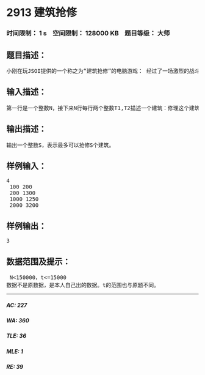# 2913 建筑抢修   
### 时间限制： 1 s&nbsp;&nbsp;&nbsp;&nbsp;空间限制： 128000 KB&nbsp;&nbsp;&nbsp;&nbsp;题目等级： 大师  
## 题目描述：  

<pre>
小刚在玩JSOI提供的一个称之为“建筑抢修”的电脑游戏： 经过了一场激烈的战斗，T部落消灭了所有z部落的入侵者。但是T部落的基地里已经有N个建筑设施受到了严重的损伤，如果不尽快修复的话，这些建筑设施将会完全毁坏。现在的情况是：T部落基地里只有一个修理工人，虽然他能瞬间到达任何一个建筑，但是修复每个建筑都需要一定的时间。同时，修理工人修理完一个建筑才能修理下一个建筑，不能同时修理多个建筑。如果某个建筑在一段时间之内没有完全修理完毕，这个建筑就报废了。你的任务是帮小刚合理的制订一个修理顺序，以抢修尽可能多的建筑。
</pre>
  
  
## 输入描述：  

<pre>
第一行是一个整数N，接下来N行每行两个整数T1,T2描述一个建筑：修理这个建筑需要T1秒，如果在T2秒之内还没有修理完成，这个建筑就报废了。
</pre>
  
  
## 输出描述：  

<pre>
输出一个整数S，表示最多可以抢修S个建筑。
</pre>
  
  
## 样例输入：  

<pre>
4  
 100 200  
 200 1300  
 1000 1250  
 2000 3200
</pre>
  
  
## 样例输出：  

<pre>
3
</pre>
  
  
## 数据范围及提示：  

<pre>
 N<150000，t<=15000
数据不是原数据，是本人自己出的数据。t的范围也与原题不同。
</pre>
  
  
***  

##### AC: 227  
##### WA: 360  
##### TLE: 36  
##### MLE: 1  
##### RE: 39  
